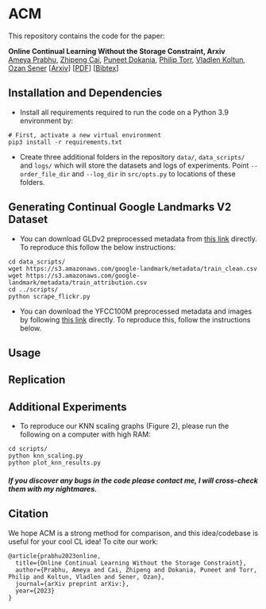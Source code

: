 # ACM

This repository contains the code for the paper:

**Online Continual Learning Without the Storage Constraint, Arxiv**  
[Ameya Prabhu](https://drimpossible.github.io), [Zhipeng Cai](), [Puneet Dokania](https://puneetkdokania.github.io), [Philip Torr](https://www.robots.ox.ac.uk/~phst/), [Vladlen Koltun](https://sites.google.com/site/sernam), [Ozan Sener](https://www.bernardghanem.com/)
[[Arxiv](https://arxiv.org/)]
[[PDF](https://github.com/drimpossible/drimpossible.github.io/raw/master/documents/ACM.pdf)]
[[Bibtex](https://github.com/drimpossible/ACM/#citation)]

## Installation and Dependencies

* Install all requirements required to run the code on a Python 3.9 environment by:
 ```	
# First, activate a new virtual environment
pip3 install -r requirements.txt
 ```
 
* Create three additional folders in the repository `data/`, `data_scripts/` and `logs/` which will store the datasets and logs of experiments. Point `--order_file_dir` and `--log_dir` in `src/opts.py` to locations of these folders.

## Generating Continual Google Landmarks V2 Dataset

* You can download GLDv2 preprocessed metadata from [this link]() directly. To reproduce this follow the below instructions:
```
cd data_scripts/
wget https://s3.amazonaws.com/google-landmark/metadata/train_clean.csv
wget https://s3.amazonaws.com/google-landmark/metadata/train_attribution.csv
cd ../scripts/
python scrape_flickr.py
```

* You can download the YFCC100M preprocessed metadata and images by following [this link]() directly. To reproduce this, follow the instructions below.

## Usage

## Replication

## Additional Experiments

* To reproduce our KNN scaling graphs (Figure 2), please run the following on a computer with high RAM:
```
cd scripts/
python knn_scaling.py
python plot_knn_results.py
```


##### If you discover any bugs in the code please contact me, I will cross-check them with my nightmares.

## Citation

We hope ACM is a strong method for comparison, and this idea/codebase is useful for your cool CL idea! To cite our work:

```
@article{prabhu2023online,
  title={Online Continual Learning Without the Storage Constraint},
  author={Prabhu, Ameya and Cai, Zhipeng and Dokania, Puneet and Torr, Philip and Koltun, Vladlen and Sener, Ozan},
  journal={arXiv preprint arXiv:},
  year={2023}
}
```
